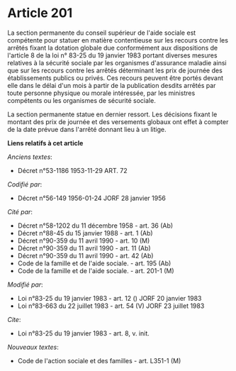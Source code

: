 # Article 201

La section permanente du conseil supérieur de l'aide sociale est compétente pour statuer en matière contentieuse sur les
recours contre les arrêtés fixant la dotation globale due conformément aux dispositions de l'article 8 de la loi n° 83-25 du
19 janvier 1983 portant diverses mesures relatives à la sécurité sociale par les organismes d'assurance maladie ainsi que sur
les recours contre les arrêtés déterminant les prix de journée des établissements publics ou privés. Ces recours peuvent être
portés devant elle dans le délai d'un mois à partir de la publication desdits arrêtés par toute personne physique ou morale
intéressée, par les ministres compétents ou les organismes de sécurité sociale.

La section permanente statue en dernier ressort. Les décisions fixant le montant des prix de journée et des versements
globaux ont effet à compter de la date prévue dans l'arrêté donnant lieu à un litige.

**Liens relatifs à cet article**

_Anciens textes_:

  - Décret n°53-1186 1953-11-29 ART. 72

_Codifié par_:

  - Décret n°56-149 1956-01-24 JORF 28 janvier 1956

_Cité par_:

  - Décret n°58-1202 du 11 décembre 1958 - art. 36 (Ab)
  - Décret n°88-45 du 15 janvier 1988 - art. 1 (Ab)
  - Décret n°90-359 du 11 avril 1990 - art. 10 (M)
  - Décret n°90-359 du 11 avril 1990 - art. 11 (Ab)
  - Décret n°90-359 du 11 avril 1990 - art. 42 (Ab)
  - Code de la famille et de l'aide sociale. - art. 195 (Ab)
  - Code de la famille et de l'aide sociale. - art. 201-1 (M)

_Modifié par_:

  - Loi n°83-25 du 19 janvier 1983 - art. 12 () JORF 20 janvier 1983
  - Loi n°83-663 du 22 juillet 1983 - art. 54 (V) JORF 23 juillet 1983

_Cite_:

  - Loi n°83-25 du 19 janvier 1983 - art. 8, v. init.

_Nouveaux textes_:

  - Code de l'action sociale et des familles - art. L351-1 (M)
